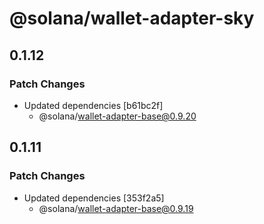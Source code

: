 # @solana/wallet-adapter-sky

## 0.1.12

### Patch Changes

-   Updated dependencies [b61bc2f]
    -   @solana/wallet-adapter-base@0.9.20

## 0.1.11

### Patch Changes

-   Updated dependencies [353f2a5]
    -   @solana/wallet-adapter-base@0.9.19
